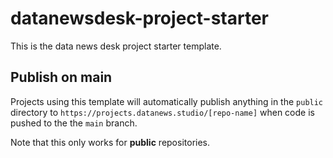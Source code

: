 # datanewsdesk-project-starter

This is the data news desk project starter template.

## Publish on main

Projects using this template will automatically publish anything in the `public` directory to `https://projects.datanews.studio/[repo-name]` when code is pushed to the the `main` branch.

Note that this only works for **public** repositories.